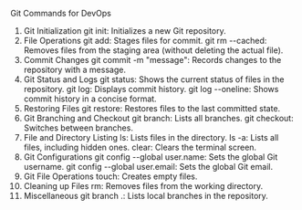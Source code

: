 Git Commands for DevOps
1. Git Initialization
git init: Initializes a new Git repository.
2. File Operations
git add: Stages files for commit.
git rm --cached: Removes files from the staging area (without deleting the actual file).
3. Commit Changes
git commit -m "message": Records changes to the repository with a message.
4. Git Status and Logs
git status: Shows the current status of files in the repository.
git log: Displays commit history.
git log --oneline: Shows commit history in a concise format.
5. Restoring Files
git restore: Restores files to the last committed state.
6. Git Branching and Checkout
git branch: Lists all branches.
git checkout: Switches between branches.
7. File and Directory Listing
ls: Lists files in the directory.
ls -a: Lists all files, including hidden ones.
clear: Clears the terminal screen.
8. Git Configurations
git config --global user.name: Sets the global Git username.
git config --global user.email: Sets the global Git email.
9. Git File Operations
touch: Creates empty files.
10. Cleaning up Files
rm: Removes files from the working directory.
11. Miscellaneous
git branch .: Lists local branches in the repository.
